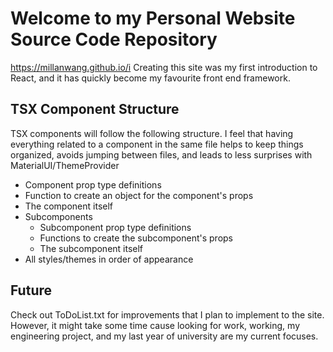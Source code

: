 # Welcome to my Personal Website Source Code Repository
https://millanwang.github.io/i
Creating this site was my first introduction to React, and it has quickly become my favourite front end framework.

## TSX Component Structure
TSX components will follow the following structure. I feel that having everything related to a component in the same file helps to keep things organized, avoids jumping between files, and leads to less surprises with MaterialUI/ThemeProvider
- Component prop type definitions
- Function to create an object for the component's props
- The component itself
- Subcomponents
    - Subcomponent prop type definitions
    - Functions to create the subcomponent's props
    - The subcomponent itself
- All styles/themes in order of appearance 

## Future
Check out ToDoList.txt for improvements that I plan to implement to the site. However, it might take some time cause looking for work, working, my engineering project, and my last year of university are my current focuses.
